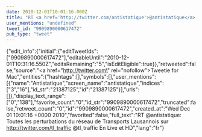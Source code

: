 ```yaml
---
date: 2010-12-01T10:01:16.000Z
title: "RT <a href='http://twitter.com/antistatique'>@antistatique</a>: Toutes les perturbations du réseau de Transports Lausannois sur http://twitter.com/tl_traffic  <a href='http://twitter.com/tl_traffic'>@tl_traffic</a> En Live et HD″"
user_mentions: "undefined"
tweet_id: "9909890000617472"
pub_type: "tweet"
---
```

{"edit_info":{"initial":{"editTweetIds":["9909890000617472"],"editableUntil":"2010-12-01T10:31:16.550Z","editsRemaining":"5","isEditEligible":true}},"retweeted":false,"source":"<a href=\"http://twitter.com\" rel=\"nofollow\">Tweetie for Mac</a>","entities":{"hashtags":[],"symbols":[],"user_mentions":[{"name":"Antistatique","screen_name":"antistatique","indices":["3","16"],"id_str":"21387125","id":"21387125"}],"urls":[]},"display_text_range":["0","138"],"favorite_count":"0","id_str":"9909890000617472","truncated":false,"retweet_count":"0","id":"9909890000617472","created_at":"Wed Dec 01 10:01:16 +0000 2010","favorited":false,"full_text":"RT @antistatique: Toutes les perturbations du réseau de Transports Lausannois sur http://twitter.com/tl_traffic  @tl_traffic En Live et HD","lang":"fr"}
